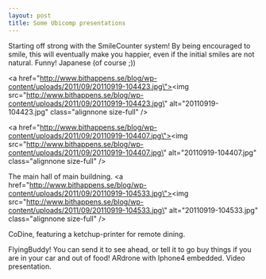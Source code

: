 ```yaml
---
layout: post
title: Some Ubicomp presentations
---
```


Starting off strong with the SmileCounter system! By being encouraged to smile, this will eventually make you happier, even if the initial smiles are not natural.
Funny! Japanese (of course ;))


<a href=\"http://www.bithappens.se/blog/wp-content/uploads/2011/09/20110919-104423.jpg\"><img src=\"http://www.bithappens.se/blog/wp-content/uploads/2011/09/20110919-104423.jpg\" alt=\"20110919-104423.jpg\" class=\"alignnone size-full\" /></a>

<a href=\"http://www.bithappens.se/blog/wp-content/uploads/2011/09/20110919-104407.jpg\"><img src=\"http://www.bithappens.se/blog/wp-content/uploads/2011/09/20110919-104407.jpg\" alt=\"20110919-104407.jpg\" class=\"alignnone size-full\" /></a>


<!--more-->
The main hall of main buildning.
<a href=\"http://www.bithappens.se/blog/wp-content/uploads/2011/09/20110919-104533.jpg\"><img src=\"http://www.bithappens.se/blog/wp-content/uploads/2011/09/20110919-104533.jpg\" alt=\"20110919-104533.jpg\" class=\"alignnone size-full\" /></a>



CoDine, featuring a ketchup-printer for remote dining.


FlyingBuddy! You can send it to see ahead, or tell it to go buy things if you are in your car and out of food! ARdrone with Iphone4 embedded.
Video presentation.